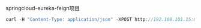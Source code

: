 springcloud-eureka-feign项目

```javascript
curl -H "Content-Type: application/json" -XPOST http://192.168.101.15:8002/data/feign/query/v1 -d '{"ip":"111.111.111.000","location":{"coordsys":"","lat":"20.027870","lng":"110.162315"}}'
```

